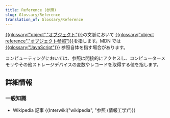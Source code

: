 ```yaml
---
title: Reference (参照)
slug: Glossary/Reference
translation_of: Glossary/Reference
---
```

[{{glossary("object","オブジェクト")}}](/ja/docs/)の文脈において [{{glossary("object reference","オブジェクト参照")}}](/ja/docs/)を指します。MDN では [{{glossary("JavaScript")}}](/ja/docs/) 参照自体を指す場合があります。

コンピューティングにおいては、参照は間接的にアクセスし、コンピューターメモリやその他ストレージデバイスの変数やレコードを取得する値を指します。

## 詳細情報

### 一般知識

- Wikipedia 記事 {{Interwiki("wikipedia", "参照 (情報工学)")}}
